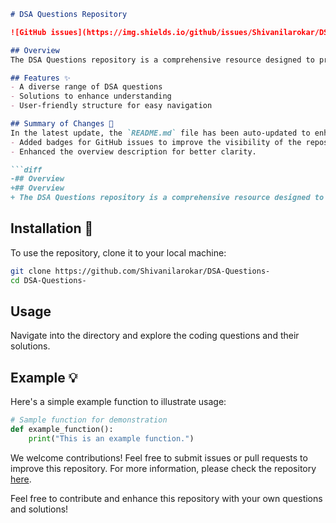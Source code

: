 ```markdown
# DSA Questions Repository

![GitHub issues](https://img.shields.io/github/issues/Shivanilarokar/DSA-Questions-) ![GitHub forks](https://img.shields.io/github/forks/Shivanilarokar/DSA-Questions-) ![GitHub stars](https://img.shields.io/github/stars/Shivanilarokar/DSA-Questions-)

## Overview
The DSA Questions repository is a comprehensive resource designed to provide a collection of Data Structures and Algorithms (DSA) questions to help you enhance your coding skills and prepare for technical interviews.

## Features ✨
- A diverse range of DSA questions
- Solutions to enhance understanding
- User-friendly structure for easy navigation

## Summary of Changes 💖
In the latest update, the `README.md` file has been auto-updated to enhance clarity and presentation. Key modifications include:
- Added badges for GitHub issues to improve the visibility of the repository's activity.
- Enhanced the overview description for better clarity.

```diff
-## Overview
+## Overview
+ The DSA Questions repository is a comprehensive resource designed to provide a collection of Data Structures and Algorithms (DSA) questions to help you enhance your coding skills and prepare for technical interviews.
```

## Installation 🚀
To use the repository, clone it to your local machine:

```bash
git clone https://github.com/Shivanilarokar/DSA-Questions-
cd DSA-Questions-
```

## Usage
Navigate into the directory and explore the coding questions and their solutions.

## Example 💡
Here's a simple example function to illustrate usage:

```python
# Sample function for demonstration
def example_function():
    print("This is an example function.")
```

We welcome contributions! Feel free to submit issues or pull requests to improve this repository. For more information, please check the repository [here](https://github.com/Shivanilarokar/DSA-Questions-).

Feel free to contribute and enhance this repository with your own questions and solutions!
```